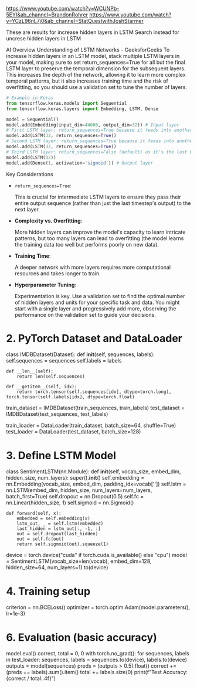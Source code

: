 https://www.youtube.com/watch?v=WCUNPb-5EYI&ab_channel=BrandonRohrer
https://www.youtube.com/watch?v=YCzL96nL7j0&ab_channel=StatQuestwithJoshStarmer

These are results for increase hidden layers in LSTM
Search instead for uncrese hidden layers in LSTM

AI Overview
Understanding of LSTM Networks - GeeksforGeeks
To increase hidden layers in an LSTM model, stack multiple LSTM layers in your model, making sure to set return_sequences=True for all but the final LSTM layer to preserve the temporal dimension for the subsequent layers. This increases the depth of the network, allowing it to learn more complex temporal patterns, but it also increases training time and the risk of overfitting, so you should use a validation set to tune the number of layers.

```python
# Example in Keras
from tensorflow.keras.models import Sequential
from tensorflow.keras.layers import Embedding, LSTM, Dense

model = Sequential()
model.add(Embedding(input_dim=44000, output_dim=32)) # Input layer
# First LSTM layer: return_sequences=True because it feeds into another LSTM layer
model.add(LSTM(32, return_sequences=True))
# Second LSTM layer: return_sequences=True because it feeds into another LSTM layer
model.add(LSTM(32, return_sequences=True))
# Third LSTM layer: return_sequences=False (default) as it's the last LSTM layer before the output
model.add(LSTM(32))
model.add(Dense(1, activation='sigmoid')) # Output layer
```

Key Considerations

- `return_sequences=True`:

  This is crucial for intermediate LSTM layers to ensure they pass their entire output sequence (rather than just the last timestep's output) to the next layer.

- **Complexity vs. Overfitting**:

  More hidden layers can improve the model's capacity to learn intricate patterns, but too many layers can lead to overfitting (the model learns the training data too well but performs poorly on new data).

- **Training Time**:

  A deeper network with more layers requires more computational resources and takes longer to train.

- **Hyperparameter Tuning**:

  Experimentation is key. Use a validation set to find the optimal number of hidden layers and units for your specific task and data. You might start with a single layer and progressively add more, observing the performance on the validation set to guide your decisions.

# 2. PyTorch Dataset and DataLoader

class IMDBDataset(Dataset):
def **init**(self, sequences, labels):
self.sequences = sequences
self.labels = labels

    def __len__(self):
        return len(self.sequences)

    def __getitem__(self, idx):
        return torch.tensor(self.sequences[idx], dtype=torch.long), torch.tensor(self.labels[idx], dtype=torch.float)

train_dataset = IMDBDataset(train_sequences, train_labels)
test_dataset = IMDBDataset(test_sequences, test_labels)

train_loader = DataLoader(train_dataset, batch_size=64, shuffle=True)
test_loader = DataLoader(test_dataset, batch_size=128)

# 3. Define LSTM Model

class SentimentLSTM(nn.Module):
def **init**(self, vocab_size, embed_dim, hidden_size, num_layers):
super().**init**()
self.embedding = nn.Embedding(vocab_size, embed_dim, padding_idx=vocab['<PAD>'])
self.lstm = nn.LSTM(embed_dim, hidden_size, num_layers=num_layers, batch_first=True)
self.dropout = nn.Dropout(0.5)
self.fc = nn.Linear(hidden_size, 1)
self.sigmoid = nn.Sigmoid()

    def forward(self, x):
        embedded = self.embedding(x)
        lstm_out, _ = self.lstm(embedded)
        last_hidden = lstm_out[:, -1, :]
        out = self.dropout(last_hidden)
        out = self.fc(out)
        return self.sigmoid(out).squeeze(1)

device = torch.device("cuda" if torch.cuda.is_available() else "cpu")
model = SentimentLSTM(vocab_size=len(vocab), embed_dim=128, hidden_size=64, num_layers=1).to(device)

# 4. Training setup

criterion = nn.BCELoss()
optimizer = torch.optim.Adam(model.parameters(), lr=1e-3)

# 6. Evaluation (basic accuracy)

model.eval()
correct, total = 0, 0
with torch.no_grad():
for sequences, labels in test_loader:
sequences, labels = sequences.to(device), labels.to(device)
outputs = model(sequences)
preds = (outputs > 0.5).float()
correct += (preds == labels).sum().item()
total += labels.size(0)
print(f"Test Accuracy: {correct / total:.4f}")
